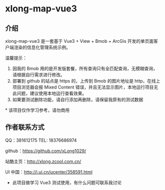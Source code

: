 # xlong-map-vue3

## 介绍

xlong-map-vue3 是一套基于 Vue3 + View + Bmob + ArcGis 开发的单页面客户端渲染的信息化管理系统示例。

温馨提示：

1. 因我的 Bmob 用的是开发版套餐，所有查询只有全匹配查询，无模糊查询，请根据自行需求进行修改。
2. 部署到 github 的站点是 https 的，上传到 Bmob 的图片地址是 http，在线上项目浏览器会报 Mixed Content 错误，并且无法显示图片，本地运行项目无此问题，建议使用本地运行查看效果。
3. 如果要测试删除功能，请自行添加再删除，请保留我原有的测试数据

\* 该项目仅作学习参考，请勿商用


## 作者联系方式

QQ：381612175
TEL: 18376686974

github：https://github.com/xLong1029/

站酷主页：http://xlong.zcool.com.cn/

UI 中国：http://i.ui.cn/ucenter/358591.html

- 此项目做学习 Vue3 测试使用，有什么问题可联系我讨论
